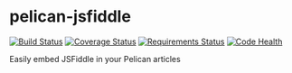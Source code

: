 pelican-jsfiddle
================

[![Build Status](https://travis-ci.org/if1live/pelican-jsfiddle.svg)](https://travis-ci.org/if1live/pelican-jsfiddle)
[![Coverage Status](https://coveralls.io/repos/if1live/pelican-jsfiddle/badge.png)](https://coveralls.io/r/if1live/pelican-jsfiddle)
[![Requirements Status](https://requires.io/github/if1live/pelican-jsfiddle/requirements.png?branch=master)](https://requires.io/github/if1live/pelican-jsfiddle/requirements/?branch=master)
[![Code Health](https://landscape.io/github/if1live/pelican-jsfiddle/master/landscape.png)](https://landscape.io/github/if1live/pelican-jsfiddle/master)

Easily embed JSFiddle in your Pelican articles
